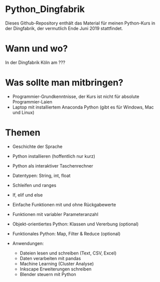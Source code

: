 # Python_Dingfabrik

Dieses Github-Repository enthält das Material für meinen Python-Kurs in der Dingfabrik, der vermutlich Ende Juni 2019 stattfindet.

# Wann und wo?

In der Dingfabrik Köln am ???

# Was sollte man mitbringen?

* Programmier-Grundkenntnisse, der Kurs ist nicht für absolute Programmier-Laien
* Laptop mit installiertem Anaconda Python (gibt es für Windows, Mac und Linux)

# Themen

* Geschichte der Sprache
* Python installieren (hoffentlich nur kurz)
* Python als interaktiver Taschenrechner
* Datentypen: String, int, float
* Schleifen und ranges
* If, elif und else
* Einfache Funktionen mit und ohne Rückgabewerte
* Funktionen mit variabler Parameteranzahl
* Objekt-orientiertes Python: Klassen und Vererbung (optional)
* Funktionales Python: Map, Filter & Reduce (optional)
* Anwendungen:

   * Dateien lesen und schreiben (Text, CSV, Excel)
   * Daten verarbeiten mit pandas
   * Machine Learning (Cluster Analyse)
   * Inkscape Erweiterungen schreiben
   * Blender steuern mit Python



